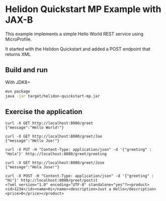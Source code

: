 # Helidon Quickstart MP Example with JAX-B

This example implements a simple Hello World REST service using MicroProfile.

It started with the Helidon Quickstart and added a POST endpoint that returns XML

## Build and run

With JDK8+
```bash
mvn package
java -jar target/helidon-quickstart-mp.jar
```

## Exercise the application

```
curl -X GET http://localhost:8080/greet
{"message":"Hello World!"}

curl -X GET http://localhost:8080/greet/Joe
{"message":"Hello Joe!"}

curl -X PUT -H "Content-Type: application/json" -d '{"greeting" : "Hola"}' http://localhost:8080/greet/greeting

curl -X GET http://localhost:8080/greet/Jose
{"message":"Hola Jose!"}

curl -X POST -H "Content-Type: application/json" -d '{"greeting" : "Hi"}' http://localhost:8080/greet/postit
<?xml version="1.0" encoding="UTF-8" standalone="yes"?><product><id>1234</id><name>Hi</name><description>Just a Hello</description><price>0</price></product>
```
